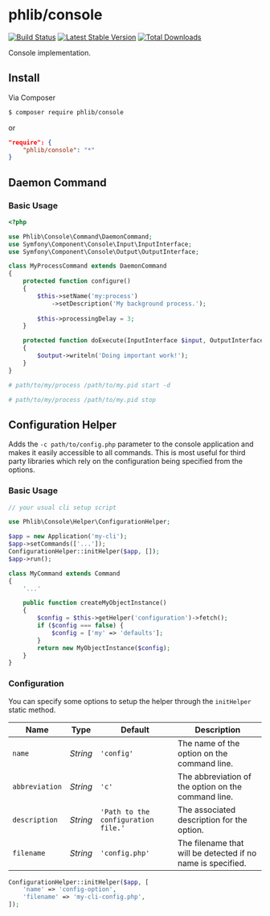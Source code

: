 # phlib/console

[![Build Status](https://img.shields.io/travis/phlib/console/master.svg)](https://travis-ci.org/phlib/console)
[![Latest Stable Version](https://img.shields.io/packagist/v/phlib/console.svg)](https://packagist.org/packages/phlib/console)
[![Total Downloads](https://img.shields.io/packagist/dt/phlib/console.svg)](https://packagist.org/packages/phlib/console)

Console implementation.

## Install

Via Composer

``` bash
$ composer require phlib/console
```
or
``` JSON
"require": {
    "phlib/console": "*"
}
```

## Daemon Command
### Basic Usage

```php
<?php

use Phlib\Console\Command\DaemonCommand;
use Symfony\Component\Console\Input\InputInterface;
use Symfony\Component\Console\Output\OutputInterface;

class MyProcessCommand extends DaemonCommand
{
    protected function configure()
    {
        $this->setName('my:process')
            ->setDescription('My background process.');
            
        $this->processingDelay = 3;
    }

    protected function doExecute(InputInterface $input, OutputInterface $output)
    {
        $output->writeln('Doing important work!');
    }
}

```

```bash
# path/to/my/process /path/to/my.pid start -d
```

```bash
# path/to/my/process /path/to/my.pid stop
```

## Configuration Helper

Adds the ```-c path/to/config.php``` parameter to the console application and makes it easily accessible to all 
commands. This is most useful for third party libraries which rely on the configuration being specified from the 
options.

### Basic Usage

```php
// your usual cli setup script

use Phlib\Console\Helper\ConfigurationHelper;

$app = new Application('my-cli');
$app->setCommands(['...']);
ConfigurationHelper::initHelper($app, []);
$app->run();

```

```php
class MyCommand extends Command
{
    '...'

    public function createMyObjectInstance()
    {
        $config = $this->getHelper('configuration')->fetch();
        if ($config === false) {
            $config = ['my' => 'defaults'];
        }
        return new MyObjectInstance($config);
    }
}
```

### Configuration
You can specify some options to setup the helper through the ```initHelper``` static method.

|Name|Type|Default|Description|
|----|----|-------|-----------|
|`name`|*String*|`'config'`|The name of the option on the command line.|
|`abbreviation`|*String*|`'c'`|The abbreviation of the option on the command line.|
|`description`|*String*|`'Path to the configuration file.'`|The associated description for the option.|
|`filename`|*String*|`'config.php'`|The filename that will be detected if no name is specified.|

```php
ConfigurationHelper::initHelper($app, [
    'name' => 'config-option',
    'filename' => 'my-cli-config.php',
]);
```
